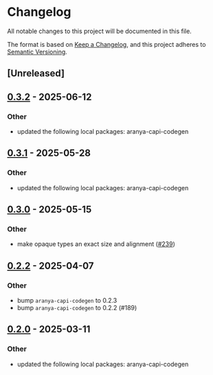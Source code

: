 # Changelog

All notable changes to this project will be documented in this file.

The format is based on [Keep a Changelog](https://keepachangelog.com/en/1.0.0/),
and this project adheres to [Semantic Versioning](https://semver.org/spec/v2.0.0.html).

## [Unreleased]

## [0.3.2](https://github.com/aranya-project/aranya-core/compare/aranya-capi-macro-v0.3.1...aranya-capi-macro-v0.3.2) - 2025-06-12

### Other

- updated the following local packages: aranya-capi-codegen

## [0.3.1](https://github.com/aranya-project/aranya-core/compare/aranya-capi-macro-v0.3.0...aranya-capi-macro-v0.3.1) - 2025-05-28

### Other

- updated the following local packages: aranya-capi-codegen

## [0.3.0](https://github.com/aranya-project/aranya-core/compare/aranya-capi-macro-v0.2.2...aranya-capi-macro-v0.3.0) - 2025-05-15

### Other

- make opaque types an exact size and alignment ([#239](https://github.com/aranya-project/aranya-core/pull/239))

## [0.2.2](https://github.com/aranya-project/aranya-core/compare/aranya-capi-macro-v0.2.1...aranya-capi-macro-v0.2.2) - 2025-04-07

### Other

- bump `aranya-capi-codegen` to 0.2.3
- bump `aranya-capi-codegen` to 0.2.2 (#189)

## [0.2.0](https://github.com/aranya-project/aranya-core/compare/aranya-capi-macro-v0.1.0...aranya-capi-macro-v0.2.0) - 2025-03-11

### Other

- updated the following local packages: aranya-capi-codegen

